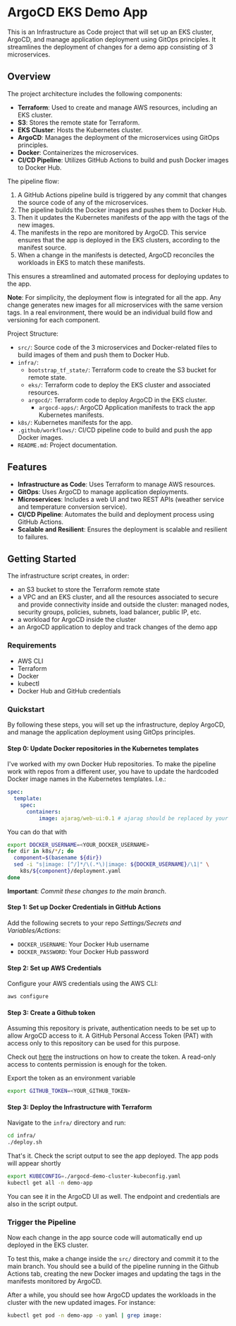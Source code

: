 # ArgoCD EKS Demo App

This is an Infrastructure as Code project that will set up an EKS cluster, ArgoCD, and manage application deployment using GitOps principles. It streamlines the deployment of changes for a demo app consisting of 3 microservices.

## Overview

The project architecture includes the following components:

- **Terraform**: Used to create and manage AWS resources, including an EKS cluster.
- **S3**: Stores the remote state for Terraform.
- **EKS Cluster**: Hosts the Kubernetes cluster.
- **ArgoCD**: Manages the deployment of the microservices using GitOps principles.
- **Docker**: Containerizes the microservices.
- **CI/CD Pipeline**: Utilizes GitHub Actions to build and push Docker images to Docker Hub.

The pipeline flow:
1. A GitHub Actions pipeline build is triggered by any commit that changes the source code of any of the microservices.
2. The pipeline builds the Docker images and pushes them to Docker Hub.
3. Then it updates the Kubernetes manifests of the app with the tags of the new images.
4. The manifests in the repo are monitored by ArgoCD. This service ensures that the app is deployed in the EKS clusters, according to the manifest source.
5. When a change in the manifests is detected, ArgoCD reconciles the workloads in EKS to match these manifests.

This ensures a streamlined and automated process for deploying updates to the app.

**Note**: For simplicity, the deployment flow is integrated for all the app. Any change generates new images for all microservices with the same version tags. In a real environment, there would be an individual build flow and versioning for each component.

Project Structure:

- `src/`: Source code of the 3 microservices and Docker-related files to build images of them and push them to Docker Hub.
- `infra/`:
  - `bootstrap_tf_state/`: Terraform code to create the S3 bucket for remote state.
  - `eks/`: Terraform code to deploy the EKS cluster and associated resources.
  - `argocd/`: Terraform code to deploy ArgoCD in the EKS cluster.
    - `argocd-apps/`: ArgoCD Application manifests to track the app Kubernetes manifests.
- `k8s/`: Kubernetes manifests for the app.
- `.github/workflows/`: CI/CD pipeline code to build and push the app Docker images.
- `README.md`: Project documentation.

## Features

- **Infrastructure as Code**: Uses Terraform to manage AWS resources.
- **GitOps**: Uses ArgoCD to manage application deployments.
- **Microservices**: Includes a web UI and two REST APIs (weather service and temperature conversion service).
- **CI/CD Pipeline**: Automates the build and deployment process using GitHub Actions.
- **Scalable and Resilient**: Ensures the deployment is scalable and resilient to failures.

## Getting Started

The infrastructure script creates, in order:
- an S3 bucket to store the Terraform remote state
- a VPC and an EKS cluster, and all the resources associated to secure and provide connectivity inside and outside the cluster: managed nodes, security groups, policies, subnets, load balancer, public IP, etc.
- a workload for ArgoCD inside the cluster
- an ArgoCD application to deploy and track changes of the demo app

### Requirements

- AWS CLI
- Terraform
- Docker
- kubectl
- Docker Hub and GitHub credentials

### Quickstart

By following these steps, you will set up the infrastructure, deploy ArgoCD, and manage the application deployment using GitOps principles.

#### Step 0: Update Docker repositories in the Kubernetes templates

I've worked with my own Docker Hub repositories. To make the pipeline work with repos from a different user, you have to update the hardcoded Docker image names in the Kubernetes templates. I.e.:
```yaml
spec:
  template:
    spec:
      containers:
          image: ajarag/web-ui:0.1 # ajarag should be replaced by your Docker username
```

You can do that with
```sh
export DOCKER_USERNAME=<YOUR_DOCKER_USERNAME>
for dir in k8s/*/; do
  component=$(basename ${dir})
  sed -i "s|image: [^/]*/\(.*\)|image: ${DOCKER_USERNAME}/\1|" \
    k8s/${component}/deployment.yaml
done
```

**Important**: *Commit these changes to the main branch*.

#### Step 1: Set up Docker Credentials in GitHub Actions

Add the following secrets to your repo *Settings/Secrets and Variables/Actions*:
- `DOCKER_USERNAME`: Your Docker Hub username
- `DOCKER_PASSWORD`: Your Docker Hub password

#### Step 2: Set up AWS Credentials

Configure your AWS credentials using the AWS CLI:
```sh
aws configure
```

#### Step 3: Create a Github token

Assuming this repository is private, authentication needs to be set up to allow ArgoCD access to it. A GitHub Personal Access Token (PAT) with access only to this repository can be used for this purpose.

Check out [here](https://docs.github.com/en/authentication/keeping-your-account-and-data-secure/managing-your-personal-access-tokens#creating-a-fine-grained-personal-access-token) the instructions on how to create the token. A read-only access to contents permission is enough for the token.

Export the token as an environment variable
```sh
export GITHUB_TOKEN=<YOUR_GITHUB_TOKEN>
```

#### Step 3: Deploy the Infrastructure with Terraform

Navigate to the `infra/` directory and run:
```sh
cd infra/
./deploy.sh
```

That's it. Check the script output to see the app deployed. The app pods will appear shortly
```sh
export KUBECONFIG=./argocd-demo-cluster-kubeconfig.yaml
kubectl get all -n demo-app
```
You can see it in the ArgoCD UI as well. The endpoint and credentials are also in the script output.

### Trigger the Pipeline

Now each change in the app source code will automatically end up deployed in the EKS cluster.

To test this, make a change inside the `src/` directory and commit it to the main branch. You should see a build of the pipeline running in the Github Actions tab, creating the new Docker images and updating the tags in the manifests monitored by ArgoCD.

After a while, you should see how ArgoCD updates the workloads in the cluster with the new updated images. For instance:
```sh
kubectl get pod -n demo-app -o yaml | grep image:
```
